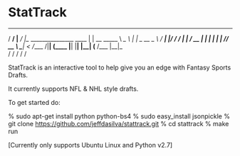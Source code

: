 # StatTrack


  _________ __          __ ___________                     __    
 /   ______/  |______ _/  |\__    _______________    ____ |  | __
 \_____  \\   __\__  \\   __\|    |  \_  __ \__  \ _/ ___\|  |/ /
 /        \|  |  / __ \|  |  |    |   |  | \// __ \\  \___|    < 
/_______  /|__| (____  |__|  |____|   |__|  (____  /\___  |__|_ \
        \/           \/                          \/     \/     \/


StatTrack is an interactive tool to help give you an edge with Fantasy Sports Drafts.

It currently supports NFL & NHL style drafts.


To get started do:

% sudo apt-get install python python-bs4
% sudo easy_install jsonpickle
% git clone https://github.com/jeffdasilva/stattrack.git
% cd stattrack
% make run

[Currently only supports Ubuntu Linux and Python v2.7]
